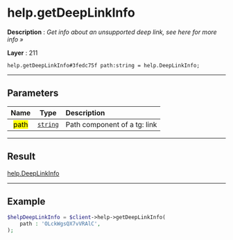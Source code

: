 # help.getDeepLinkInfo

**Description** : *Get info about an unsupported deep link, see here for more info &raquo;*

**Layer** : 211

```tl
help.getDeepLinkInfo#3fedc75f path:string = help.DeepLinkInfo;
```

---

## Parameters

| Name | Type | Description |
| :---: | :---: | :--- |
| <mark>path</mark> | [`string`](type/string) | Path component of a tg: link |

---

## Result

[help.DeepLinkInfo](type/help.DeepLinkInfo)

---

## Example

```php
$helpDeepLinkInfo = $client->help->getDeepLinkInfo(
	path : 'OLckWgsQX7vVRAlC',
);
```